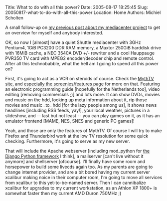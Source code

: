 Title: What to do with all this power?
Date: 2005-08-17 18:25:45
Slug: 20050817-what-to-do-with-all-this-power
Location: Home
Authors: Michiel Scholten

<p>A small follow-up on <a href="http://aquariusoft.org/~mbscholt/index.php?rantid=308">my previous post about my mediacenter project</a> to get an overview for myself and anybody interested.</p>

<p>OK, so now I [almost] have a quiet Shuttle mediacenter with 3GHz Pentium4, 1GiB PC3200 DDR RAM memory, a Maxtor 250GiB harddisk drive with 16MiB cache, a NEC 3540A DVD +/- rewriter and a cool Hauppauge PVR350 TV card with MPEG2 encoder/decoder chip and remote control. After all this technobabble, what the hell am I going to spend all this power on?</p>

<p>First, it's going to act as a VCR on steroids of course. Check the <a href="http://www.mythtv.org/">MythTV site</a>, and <a href="http://www.mythtv.org/modules.php?name=MythFeatures">especially the screenies/features page</a> for more on that. Featuring an electronic programming guide [hopefully for the Netherlands too], video editing [removing commercials ;)] and lots more. It can show DVDs, movies and music on the hdd, looking up meta information about it, rip those movies and music _to_ hdd [for the lazy people among us], it shows news headlines [including RSS feeds, yay!], your local weather, pictures in a slideshow, and -- last but not least -- you can play games on it, as it has an emulator frontend [MAME, NES, SNES and generic PC games]!</p>

<p>Yeah, and those are only the features of MythTV. Of course I will try to make Firefox and Thunderbird work at the low TV resolution for some quick checking. Furthermore, it's going to serve as my new server.</p>

<p>That will include the Apache webserver [including mod_python for <a href="http://www.djangoproject.com/">the Django Python framework</a> I think], a mailserver [can't live without it anymore] and shellserver [ofcourse]. I'll finally have some room and horsepower to build some livecds again too. As my parents are going to change internet provider, and are a bit bored having my current server xcalibur making noice in their computer room, I'm going to move all services from xcalibur to this yet-to-be-named server. Then I can cannibalize xcalibur for upgrades to my current workstation, as an Athlon XP 1800+ is somewhat faster then my current AMD Duron 750MHz ;)</p>